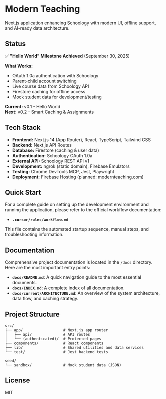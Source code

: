 # Modern Teaching

Next.js application enhancing Schoology with modern UI, offline support, and AI-ready data architecture.

## Status

✅ **"Hello World" Milestone Achieved** (September 30, 2025)

**What Works:**
- OAuth 1.0a authentication with Schoology
- Parent-child account switching
- Live course data from Schoology API
- Firestore caching for offline access
- Mock student data for development/testing

**Current:** v0.1 - Hello World  
**Next:** v0.2 - Smart Caching & Assignments

## Tech Stack

- **Frontend:** Next.js 14 (App Router), React, TypeScript, Tailwind CSS
- **Backend:** Next.js API Routes
- **Database:** Firestore (caching & user data)
- **Authentication:** Schoology OAuth 1.0a
- **External API:** Schoology REST API v1
- **Development:** ngrok (static domain), Firebase Emulators
- **Testing:** Chrome DevTools MCP, Jest, Playwright
- **Deployment:** Firebase Hosting (planned: modernteaching.com)

## Quick Start

For a complete guide on setting up the development environment and running the application, please refer to the official workflow documentation:

- **`.cursor/rules/workflow.md`**

This file contains the automated startup sequence, manual steps, and troubleshooting information.

## Documentation

Comprehensive project documentation is located in the `/docs` directory. Here are the most important entry points:

- **`docs/README.md`**: A quick navigation guide to the most essential documents.
- **`docs/INDEX.md`**: A complete index of all documentation.
- **`docs/current/ARCHITECTURE.md`**: An overview of the system architecture, data flow, and caching strategy.

## Project Structure

```
src/
├── app/                  # Next.js app router
│   ├── api/              # API routes
│   └── (authenticated)/  # Protected pages
├── components/           # React components
├── lib/                  # Shared utilities and data services
└── test/                 # Jest backend tests

seed/
└── sandbox/              # Mock student data (JSON)
```

## License

MIT
